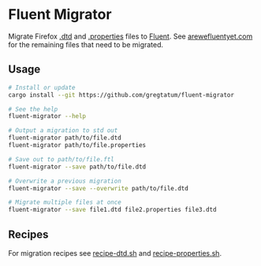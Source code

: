 # Fluent Migrator

Migrate Firefox [.dtd](https://searchfox.org/mozilla-central/search?q=&path=*.dtd) and [.properties](https://searchfox.org/mozilla-central/search?q=&path=*.properties) files to [Fluent](https://projectfluent.org/). See [arewefluentyet.com](https://www.arewefluentyet.com/) for the remaining files that need to be migrated.

## Usage

```sh
# Install or update
cargo install --git https://github.com/gregtatum/fluent-migrator

# See the help
fluent-migrator --help

# Output a migration to std out
fluent-migrator path/to/file.dtd
fluent-migrator path/to/file.properties

# Save out to path/to/file.ftl
fluent-migrator --save path/to/file.dtd

# Overwrite a previous migration
fluent-migrator --save --overwrite path/to/file.dtd

# Migrate multiple files at once
fluent-migrator --save file1.dtd file2.properties file3.dtd
```
## Recipes

For migration recipes see [recipe-dtd.sh](recipe-dtd.sh) and [recipe-properties.sh](recipe-properties.sh).
